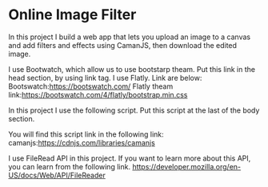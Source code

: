 # Online Image Filter
 In this project I build a web app that lets you upload an image to a canvas and add filters and effects using CamanJS, then download the edited image. 
 
 I use Bootwatch, which allow us to use bootstarp theam. Put this link in the head section, by using link tag. I use Flatly. Link are below:
 Bootswatch:https://bootswatch.com/
 Flatly theam link:https://bootswatch.com/4/flatly/bootstrap.min.css
 
 In this project I use the following script. Put this script at the last of the body section.
 <script src="https://cdnjs.cloudflare.com/ajax/libs/camanjs/4.1.2/caman.full.min.js" integrity="sha512-JjFeUD2H//RHt+DjVf1BTuy1X5ZPtMl0svQ3RopX641DWoSilJ89LsFGq4Sw/6BSBfULqUW/CfnVopV5CfvRXA==" crossorigin="anonymous"></script>

 You will find this script link in the following link:
 camanjs:https://cdnjs.com/libraries/camanjs

I use FileRead API in this project. If you want to learn more about this API, you can learn from the following link.
https://developer.mozilla.org/en-US/docs/Web/API/FileReader
